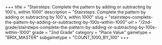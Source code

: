 +++
title = "Stairsteps: Complete the pattern by adding or subtracting by 100's, within 1000"
description = "Stairsteps: Complete the pattern by adding or subtracting by 100's, within 1000"
slug = "stairsteps-complete-the-pattern-by-adding-or-subtracting-by-100s-within-1000"
url = "/2nd-grade/stairsteps-complete-the-pattern-by-adding-or-subtracting-by-100s-within-1000"
grade = "2nd Grade"
category = "Place Value"
gametype = "BRIX_MASTER"
subgametype = "COUNT_1000_BY_100"
+++